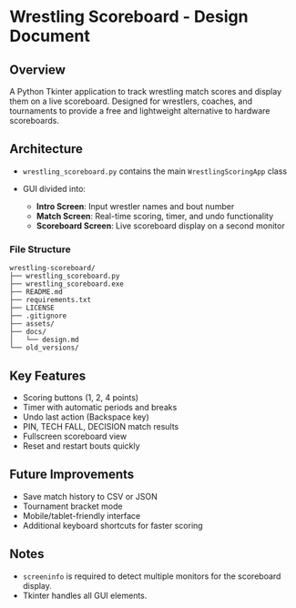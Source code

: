 # Wrestling Scoreboard - Design Document

## Overview

A Python Tkinter application to track wrestling match scores and display them on a live scoreboard.
Designed for wrestlers, coaches, and tournaments to provide a free and lightweight alternative to hardware scoreboards.

## Architecture

* `wrestling_scoreboard.py` contains the main `WrestlingScoringApp` class
* GUI divided into:

  * **Intro Screen**: Input wrestler names and bout number
  * **Match Screen**: Real-time scoring, timer, and undo functionality
  * **Scoreboard Screen**: Live scoreboard display on a second monitor

### File Structure

```
wrestling-scoreboard/
├── wrestling_scoreboard.py
├── wrestling_scoreboard.exe
├── README.md
├── requirements.txt
├── LICENSE
├── .gitignore
├── assets/
├── docs/
│   └── design.md
└── old_versions/
```

## Key Features

* Scoring buttons (1, 2, 4 points)
* Timer with automatic periods and breaks
* Undo last action (Backspace key)
* PIN, TECH FALL, DECISION match results
* Fullscreen scoreboard view
* Reset and restart bouts quickly

## Future Improvements

* Save match history to CSV or JSON
* Tournament bracket mode
* Mobile/tablet-friendly interface
* Additional keyboard shortcuts for faster scoring

## Notes

* `screeninfo` is required to detect multiple monitors for the scoreboard display.
* Tkinter handles all GUI elements.

